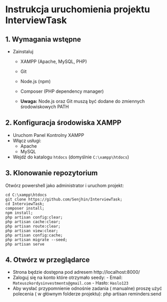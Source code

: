 # Instrukcja uruchomienia projektu InterviewTask

## 1. Wymagania wstępne

- Zainstaluj 
  - XAMPP (Apache, MySQL, PHP)
  - Git
  - Node.js (npm)
  - Composer (PHP dependency manager)

  - **Uwaga:** Node.js oraz Git muszą być dodane do zmiennych środowiskowych PATH

## 2. Konfiguracja środowiska XAMPP

- Uruchom Panel Kontrolny XAMPP
- Włącz usługi:
  - Apache
  - MySQL
- Wejdź do katalogu `htdocs` (domyślnie `C:\xampp\htdocs`)

## 3. Klonowanie repozytorium

Otwórz powershell jako administrator i uruchom projekt:

    cd C:\xampp\htdocs
    git clone https://github.com/Senjhin/InterviewTask;
    cd InterviewTask;
    composer install;
    npm install;
    php artisan config:clear; 
    php artisan cache:clear; 
    php artisan route:clear; 
    php artisan view:clear; 
    php artisan config:cache; 
    php artisan migrate --seed; 
    php artisan serve

## 4. Otwórz w przeglądarce 
- Strona będzie dostępna pod adresem http://localhost:8000/
- Zaloguj się na konto które otrzymało seedy:
      - Email: `Mateuszkordysinvestments@gmail.com`
      - Hasło: `Haslo123`
- Aby wysłać przypomnienie odnośnie zadania ( manualne) proszę użyć polecenia ( w głównym folderze projektu):
    php artisan reminders:send

